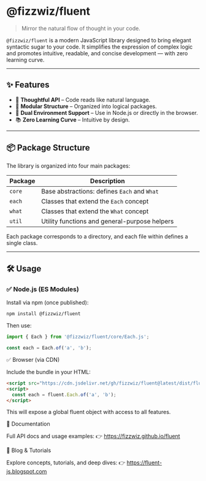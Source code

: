 # @fizzwiz/fluent

> Mirror the natural flow of thought in your code.

`@fizzwiz/fluent` is a modern JavaScript library designed to bring elegant syntactic sugar to your code. It simplifies the expression of complex logic and promotes intuitive, readable, and concise development — with zero learning curve.

---

## ✨ Features

- 🧠 **Thoughtful API** – Code reads like natural language.
- 🧩 **Modular Structure** – Organized into logical packages.
- 🚀 **Dual Environment Support** – Use in Node.js or directly in the browser.
- 📚 **Zero Learning Curve** – Intuitive by design.

---

## 📦 Package Structure

The library is organized into four main packages:

| Package  | Description                                       |
|----------|---------------------------------------------------|
| `core`   | Base abstractions: defines `Each` and `What`      |
| `each`   | Classes that extend the `Each` concept            |
| `what`   | Classes that extend the `What` concept            |
| `util`   | Utility functions and general-purpose helpers     |

Each package corresponds to a directory, and each file within defines a single class.

---

## 🛠️ Usage

### ✅ Node.js (ES Modules)

Install via npm (once published):

```bash
npm install @fizzwiz/fluent
```

Then use:

```javascript
import { Each } from '@fizzwiz/fluent/core/Each.js';

const each = Each.of('a', 'b');
```

✅ Browser (via CDN)

Include the bundle in your HTML:

```html
<script src="https://cdn.jsdelivr.net/gh/fizzwiz/fluent@latest/dist/fluent.bundle.js"></script>
<script>
  const each = fluent.Each.of('a', 'b');
</script>
```

This will expose a global fluent object with access to all features.

📄 Documentation

Full API docs and usage examples:
👉 https://fizzwiz.github.io/fluent

📝 Blog & Tutorials

Explore concepts, tutorials, and deep dives:
👉 https://fluent-js.blogspot.com
